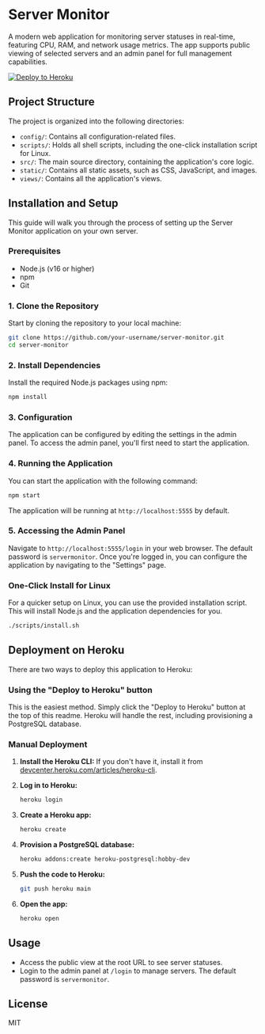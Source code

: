 # Server Monitor

A modern web application for monitoring server statuses in real-time, featuring CPU, RAM, and network usage metrics. The app supports public viewing of selected servers and an admin panel for full management capabilities.

[![Deploy to Heroku](https://www.herokucdn.com/deploy/button.svg)](https://heroku.com/deploy?template=https://github.com/ewehiuw3743283478/e32iue02ue28eu3je)

## Project Structure

The project is organized into the following directories:

*   `config/`: Contains all configuration-related files.
*   `scripts/`: Holds all shell scripts, including the one-click installation script for Linux.
*   `src/`: The main source directory, containing the application's core logic.
*   `static/`: Contains all static assets, such as CSS, JavaScript, and images.
*   `views/`: Contains all the application's views.

## Installation and Setup

This guide will walk you through the process of setting up the Server Monitor application on your own server.

### Prerequisites

*   Node.js (v16 or higher)
*   npm
*   Git

### 1. Clone the Repository

Start by cloning the repository to your local machine:

```bash
git clone https://github.com/your-username/server-monitor.git
cd server-monitor
```

### 2. Install Dependencies

Install the required Node.js packages using npm:

```bash
npm install
```

### 3. Configuration

The application can be configured by editing the settings in the admin panel. To access the admin panel, you'll first need to start the application.

### 4. Running the Application

You can start the application with the following command:

```bash
npm start
```

The application will be running at `http://localhost:5555` by default.

### 5. Accessing the Admin Panel

Navigate to `http://localhost:5555/login` in your web browser. The default password is `servermonitor`. Once you're logged in, you can configure the application by navigating to the "Settings" page.

### One-Click Install for Linux

For a quicker setup on Linux, you can use the provided installation script. This will install Node.js and the application dependencies for you.

```bash
./scripts/install.sh
```

## Deployment on Heroku

There are two ways to deploy this application to Heroku:

### Using the "Deploy to Heroku" button

This is the easiest method. Simply click the "Deploy to Heroku" button at the top of this readme. Heroku will handle the rest, including provisioning a PostgreSQL database.

### Manual Deployment

1.  **Install the Heroku CLI:**
    If you don't have it, install it from [devcenter.heroku.com/articles/heroku-cli](https://devcenter.heroku.com/articles/heroku-cli).

2.  **Log in to Heroku:**
    ```bash
    heroku login
    ```

3.  **Create a Heroku app:**
    ```bash
    heroku create
    ```

4.  **Provision a PostgreSQL database:**
    ```bash
    heroku addons:create heroku-postgresql:hobby-dev
    ```

5.  **Push the code to Heroku:**
    ```bash
    git push heroku main
    ```

6.  **Open the app:**
    ```bash
    heroku open
    ```

## Usage

*   Access the public view at the root URL to see server statuses.
*   Login to the admin panel at `/login` to manage servers. The default password is `servermonitor`.

## License

MIT

